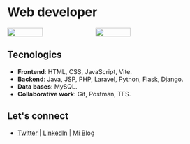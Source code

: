 <h1>Web developer</h1>

<div style="display: flex;" >
    <img src="https://github-readme-stats.vercel.app/api/top-langs/?username=Jeferson-Fajardo&layout=compact&bg_color=000000&theme=tokyonight" width=40%;>
    <img align=top src="https://github-readme-stats.vercel.app/api?username=Jeferson-Fajardo&show_icons=true&count_private=true&hide_title=true&hide=prs&bg_color=000000&theme=tokyonight" width=40%;>
</div>

## Tecnologics

- **Frontend**: HTML, CSS, JavaScript, Vite.
- **Backend**: Java, JSP, PHP, Laravel, Python, Flask, Django.  
- **Data bases**: MySQL.
- **Collaborative work**: Git, Postman, TFS.

## Let's connect

 - [Twitter](https://twitter.com/ ) | [LinkedIn](https://linkedin.com/in/) | [Mi Blog](https://mi-blog.com)
   
<!--



**JefersonLeandro/JefersonLeandro** is a ✨ _special_ ✨ repository because its `README.md` (this file) appears on your GitHub profile.

Here are some ideas to get you started:

- 🔭 I’m currently working on ...
- 🌱 I’m currently learning ...
- 👯 I’m looking to collaborate on ...
- 🤔 I’m looking for help with ...
- 💬 Ask me about ...
- 📫 How to reach me: ...
- 😄 Pronouns: ...
- ⚡ Fun fact: ...
-->
